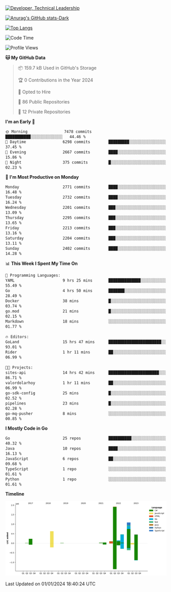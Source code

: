 <div>
  <a href="https://www.linkedin.com/in/arielpineiro/" target="_blank" rel="nofollow noopener noreferrer">
    <img src="https://img.shields.io/badge/-LinkedIn-%230077B5?style=for-the-badge&logo=linkedin&logoColor=white" alt="Developer, Technical Leadership" title="Ariel Piñeiro">
  </a>
</div>

[![Anurag's GitHub stats-Dark](https://github-readme-stats.vercel.app/api?username=arielsrv&show_icons=true&theme=dark#gh-dark-mode-only)](https://github.com/anuraghazra/github-readme-stats#gh-dark-mode-only)

[![Top Langs](https://github-readme-stats.vercel.app/api/top-langs/?username=arielsrv&layout=compact&langs_count=10&theme=dark#gh-dark-mode-only)](https://github.com/anuraghazra/github-readme-stats&theme=dark#gh-dark-mode-only)

<!--START_SECTION:waka-->
![Code Time](http://img.shields.io/badge/Code%20Time-405%20hrs%2040%20mins-blue)

![Profile Views](http://img.shields.io/badge/Profile%20Views-4-blue)

**🐱 My GitHub Data** 

> 📦 159.7 kB Used in GitHub's Storage 
 > 
> 🏆 0 Contributions in the Year 2024
 > 
> 💼 Opted to Hire
 > 
> 📜 86 Public Repositories 
 > 
> 🔑 12 Private Repositories 
 > 
**I'm an Early 🐤** 

```text
🌞 Morning                7478 commits        ███████████░░░░░░░░░░░░░░   44.46 % 
🌆 Daytime                6298 commits        █████████░░░░░░░░░░░░░░░░   37.45 % 
🌃 Evening                2667 commits        ████░░░░░░░░░░░░░░░░░░░░░   15.86 % 
🌙 Night                  375 commits         █░░░░░░░░░░░░░░░░░░░░░░░░   02.23 % 
```
📅 **I'm Most Productive on Monday** 

```text
Monday                   2771 commits        ████░░░░░░░░░░░░░░░░░░░░░   16.48 % 
Tuesday                  2732 commits        ████░░░░░░░░░░░░░░░░░░░░░   16.24 % 
Wednesday                2201 commits        ███░░░░░░░░░░░░░░░░░░░░░░   13.09 % 
Thursday                 2295 commits        ███░░░░░░░░░░░░░░░░░░░░░░   13.65 % 
Friday                   2213 commits        ███░░░░░░░░░░░░░░░░░░░░░░   13.16 % 
Saturday                 2204 commits        ███░░░░░░░░░░░░░░░░░░░░░░   13.11 % 
Sunday                   2402 commits        ████░░░░░░░░░░░░░░░░░░░░░   14.28 % 
```


📊 **This Week I Spent My Time On** 

```text
💬 Programming Languages: 
YAML                     9 hrs 25 mins       ██████████████░░░░░░░░░░░   55.49 % 
Go                       4 hrs 50 mins       ███████░░░░░░░░░░░░░░░░░░   28.49 % 
Docker                   38 mins             █░░░░░░░░░░░░░░░░░░░░░░░░   03.74 % 
go.mod                   21 mins             █░░░░░░░░░░░░░░░░░░░░░░░░   02.15 % 
Markdown                 18 mins             ░░░░░░░░░░░░░░░░░░░░░░░░░   01.77 % 

🔥 Editors: 
GoLand                   15 hrs 47 mins      ███████████████████████░░   93.01 % 
Rider                    1 hr 11 mins        ██░░░░░░░░░░░░░░░░░░░░░░░   06.99 % 

🐱‍💻 Projects: 
sites-api                14 hrs 42 mins      ██████████████████████░░░   86.71 % 
valordolarhoy            1 hr 11 mins        ██░░░░░░░░░░░░░░░░░░░░░░░   06.99 % 
go-sdk-config            25 mins             █░░░░░░░░░░░░░░░░░░░░░░░░   02.52 % 
pipelines                23 mins             █░░░░░░░░░░░░░░░░░░░░░░░░   02.28 % 
go-mq-pusher             8 mins              ░░░░░░░░░░░░░░░░░░░░░░░░░   00.85 % 
```

**I Mostly Code in Go** 

```text
Go                       25 repos            ██████████░░░░░░░░░░░░░░░   40.32 % 
Java                     10 repos            ████░░░░░░░░░░░░░░░░░░░░░   16.13 % 
JavaScript               6 repos             ██░░░░░░░░░░░░░░░░░░░░░░░   09.68 % 
TypeScript               1 repo              ░░░░░░░░░░░░░░░░░░░░░░░░░   01.61 % 
Python                   1 repo              ░░░░░░░░░░░░░░░░░░░░░░░░░   01.61 % 
```



**Timeline**

![Lines of Code chart](https://raw.githubusercontent.com/arielsrv/arielsrv/main/assets/bar_graph.png)


 Last Updated on 01/01/2024 18:40:24 UTC
<!--END_SECTION:waka-->
